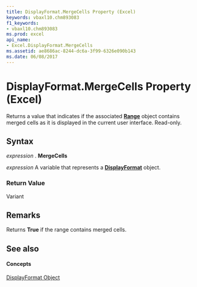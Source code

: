 ```yaml
---
title: DisplayFormat.MergeCells Property (Excel)
keywords: vbaxl10.chm893083
f1_keywords:
- vbaxl10.chm893083
ms.prod: excel
api_name:
- Excel.DisplayFormat.MergeCells
ms.assetid: ae8686ac-8244-dc6a-3f99-6326e090b143
ms.date: 06/08/2017
---
```



# DisplayFormat.MergeCells Property (Excel)

Returns a value that indicates if the associated  **[Range](range-object-excel.md)** object contains merged cells as it is displayed in the current user interface. Read-only.


## Syntax

 _expression_ . **MergeCells**

 _expression_ A variable that represents a **[DisplayFormat](displayformat-object-excel.md)** object.


### Return Value

Variant


## Remarks

Returns  **True** if the range contains merged cells.


## See also


#### Concepts


[DisplayFormat Object](displayformat-object-excel.md)

